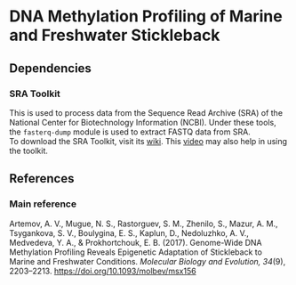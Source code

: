 # DNA Methylation Profiling of Marine and Freshwater Stickleback
## Dependencies
### SRA Toolkit
This is used to process data from the Sequence Read Archive (SRA) of the National Center for Biotechnology Information (NCBI). Under these tools, the `fasterq-dump` module is used to extract FASTQ data from SRA.  
To download the SRA Toolkit, visit its [wiki](https://github.com/ncbi/sra-tools/wiki/01.-Downloading-SRA-Toolkit). This [video](https://www.youtube.com/watch?v=FjYO6Ys5cpc) may also help in using the toolkit.

## References
### Main reference  
Artemov, A. V., Mugue, N. S., Rastorguev, S. M., Zhenilo, S., Mazur, A. M., Tsygankova, S. V., Boulygina, E. S., Kaplun, D., Nedoluzhko, A. V., Medvedeva, Y. A., & Prokhortchouk, E. B. (2017). Genome-Wide DNA Methylation Profiling Reveals Epigenetic Adaptation of Stickleback to Marine and Freshwater Conditions. *Molecular Biology and Evolution, 34*(9), 2203–2213. https://doi.org/10.1093/molbev/msx156 


